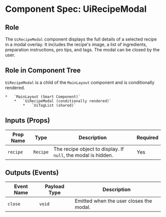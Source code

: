 # Component Spec: UiRecipeModal

## Role

The `UiRecipeModal` component displays the full details of a selected recipe in a modal overlay. It includes the recipe's image, a list of ingredients, preparation instructions, pro tips, and tags. The modal can be closed by the user.

## Role in Component Tree

`UiRecipeModal` is a child of the `MainLayout` component and is conditionally rendered.

```
*   `MainLayout (Smart Component)`
    *   `UiRecipeModal (conditionally rendered)`
        *   `UiTagList (shared)`
```

## Inputs (Props)

| Prop Name | Type     | Description                                                   | Required |
| --------- | -------- | ------------------------------------------------------------- | -------- |
| `recipe`  | `Recipe` | The recipe object to display. If `null`, the modal is hidden. | Yes      |

## Outputs (Events)

| Event Name | Payload Type | Description                             |
| ---------- | ------------ | --------------------------------------- |
| `close`    | `void`       | Emitted when the user closes the modal. |
